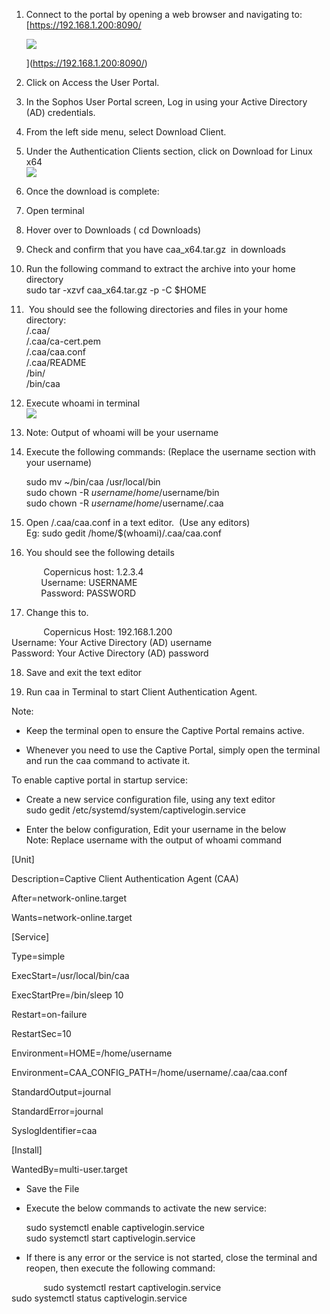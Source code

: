 1. Connect to the portal by opening a web browser and navigating to:  
    [https://192.168.1.200:8090/  
      
    ![](https://lh7-rt.googleusercontent.com/docsz/AD_4nXdzMU9--Tj-buYhGCTTBh4oFqRbZWRIgL8cZgCnhNrhGnAgoNp62AsOO8klJYVcdWrOSJVQwL9mWvLfSFsLc_ZMBcQaqDCzkzOtWTBvQznSKZtm03LaubVM5hH3AxoLlGmL0c1h?key=X6ct25roRRi_eP6K8_At9w)  
      
    ](https://192.168.1.200:8090/)
    
2. Click on Access the User Portal.  
      
    
3. In the Sophos User Portal screen, Log in using your Active Directory (AD) credentials.  
      
    
4. From the left side menu, select Download Client.  
      
    
5. Under the Authentication Clients section, click on Download for Linux x64  
    ![](https://lh7-rt.googleusercontent.com/docsz/AD_4nXf7T1BVBCzToszXSM9slvifnr6h_oIOw2sCrXHE-1FM_gzDFdTeVNjwT_TwFtQGk7dW8dGKfL_kQyMgvXgXfVXLztCmBIkyQQamgzoXJDmHXFoV8rSIfjhyYpznCTSS5wKg55DE?key=X6ct25roRRi_eP6K8_At9w)  
      
    
6. Once the download is complete:
    
7. Open terminal
    
8. Hover over to Downloads ( cd Downloads)
    
9. Check and confirm that you have caa_x64.tar.gz  in downloads
    
10. Run the following command to extract the archive into your home directory  
    sudo tar -xzvf caa_x64.tar.gz -p -C $HOME
    
11.  You should see the following directories and files in your home directory:  
    /.caa/  
    /.caa/ca-cert.pem  
    /.caa/caa.conf  
    /.caa/README  
    /bin/  
    /bin/caa
    
12. Execute whoami in terminal  
    ![](https://lh7-rt.googleusercontent.com/docsz/AD_4nXcz8uBGSObYBxAsXw9TDgWaKjjtDKZRuC1MJfJ5Q3nZk5m_pdGmnV5jX8us4iQ86ei0X4HEF3lSfdmObYIUhIxsMt5sbarnH5EVbP9h_OsGQrSdlDoncjaHYdCH7GHcEiR3mdFzhQ?key=X6ct25roRRi_eP6K8_At9w)
    
13. Note: Output of whoami will be your username
    
14. Execute the following commands: (Replace the username section with your username)  
      
    sudo mv ~/bin/caa /usr/local/bin  
    sudo chown -R $username /home/$username/bin  
    sudo chown -R $username /home/$username/.caa
    
15. Open /.caa/caa.conf in a text editor.  (Use any editors)  
    Eg: sudo gedit /home/$(whoami)/.caa/caa.conf
    
16. You should see the following details
    

             Copernicus host: 1.2.3.4  
            Username: USERNAME  
            Password: PASSWORD

17. Change this to.
    

             Copernicus Host: 192.168.1.200  
Username: Your Active Directory (AD) username  
Password: Your Active Directory (AD) password

18. Save and exit the text editor
    
19. Run caa in Terminal to start Client Authentication Agent.
    

  

Note: 

- Keep the terminal open to ensure the Captive Portal remains active.
    
- Whenever you need to use the Captive Portal, simply open the terminal and run the caa command to activate it.
    

  
  
  
  

To enable captive portal in startup service:

- Create a new service configuration file, using any text editor  
    sudo gedit /etc/systemd/system/captivelogin.service
    
- Enter the below configuration, Edit your username in the below  
    Note: Replace username with the output of whoami command
    

[Unit]

Description=Captive Client Authentication Agent (CAA)

After=network-online.target

Wants=network-online.target  

[Service]

Type=simple

ExecStart=/usr/local/bin/caa

ExecStartPre=/bin/sleep 10 

Restart=on-failure

RestartSec=10  

Environment=HOME=/home/username

Environment=CAA_CONFIG_PATH=/home/username/.caa/caa.conf 

StandardOutput=journal 

StandardError=journal 

SyslogIdentifier=caa   

[Install]

WantedBy=multi-user.target

  
  

- Save the File
    
- Execute the below commands to activate the new service:  
      
    sudo systemctl enable captivelogin.service  
    sudo systemctl start captivelogin.service
    
- If there is any error or the service is not started, close the terminal and reopen, then execute the following command:
    

             sudo systemctl restart captivelogin.service  
sudo systemctl status captivelogin.service